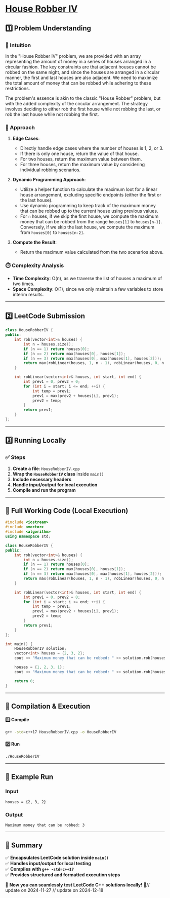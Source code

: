 # **[House Robber IV](https://leetcode.com/problems/house-robber-iv/description/)**  

## **1️⃣ Problem Understanding**  
### **📌 Intuition**  
In the "House Robber IV" problem, we are provided with an array representing the amount of money in a series of houses arranged in a circular fashion. The key constraints are that adjacent houses cannot be robbed on the same night, and since the houses are arranged in a circular manner, the first and last houses are also adjacent. We need to maximize the total amount of money that can be robbed while adhering to these restrictions.

The problem's essence is akin to the classic "House Robber" problem, but with the added complexity of the circular arrangement. The strategy involves deciding to either rob the first house while not robbing the last, or rob the last house while not robbing the first.

### **🚀 Approach**  
1. **Edge Cases**: 
   - Directly handle edge cases where the number of houses is 1, 2, or 3.
   - If there is only one house, return the value of that house.
   - For two houses, return the maximum value between them.
   - For three houses, return the maximum value by considering individual robbing scenarios.

2. **Dynamic Programming Approach**:
   - Utilize a helper function to calculate the maximum loot for a linear house arrangement, excluding specific endpoints (either the first or the last house).
   - Use dynamic programming to keep track of the maximum money that can be robbed up to the current house using previous values.
   - For `n` houses, if we skip the first house, we compute the maximum money that can be robbed from the range `houses[1]` to `houses[n-1]`. Conversely, if we skip the last house, we compute the maximum from `houses[0]` to `houses[n-2]`.

3. **Compute the Result**:
   - Return the maximum value calculated from the two scenarios above.

### **⏱️ Complexity Analysis**  
- **Time Complexity**: O(n), as we traverse the list of houses a maximum of two times.  
- **Space Complexity**: O(1), since we only maintain a few variables to store interim results.

---  

## **2️⃣ LeetCode Submission**  
```cpp
class HouseRobberIV {
public:
    int rob(vector<int>& houses) {
        int n = houses.size();
        if (n == 1) return houses[0];
        if (n == 2) return max(houses[0], houses[1]);
        if (n == 3) return max(houses[0], max(houses[1], houses[2]));
        return max(robLinear(houses, 1, n - 1), robLinear(houses, 0, n - 2));
    }

    int robLinear(vector<int>& houses, int start, int end) {
        int prev1 = 0, prev2 = 0;
        for (int i = start; i <= end; ++i) {
            int temp = prev1;
            prev1 = max(prev2 + houses[i], prev1);
            prev2 = temp;
        }
        return prev1;
    }
};  
```

---  

## **3️⃣ Running Locally**  
### **✅ Steps**  
1. **Create a file**: `HouseRobberIV.cpp`  
2. **Wrap the `HouseRobberIV` class** inside `main()`  
3. **Include necessary headers**  
4. **Handle input/output for local execution**  
5. **Compile and run the program**  

---  

## **📝 Full Working Code (Local Execution)**  
```cpp
#include <iostream>
#include <vector>
#include <algorithm>
using namespace std;

class HouseRobberIV {
public:
    int rob(vector<int>& houses) {
        int n = houses.size();
        if (n == 1) return houses[0];
        if (n == 2) return max(houses[0], houses[1]);
        if (n == 3) return max(houses[0], max(houses[1], houses[2]));
        return max(robLinear(houses, 1, n - 1), robLinear(houses, 0, n - 2));
    }

    int robLinear(vector<int>& houses, int start, int end) {
        int prev1 = 0, prev2 = 0;
        for (int i = start; i <= end; ++i) {
            int temp = prev1;
            prev1 = max(prev2 + houses[i], prev1);
            prev2 = temp;
        }
        return prev1;
    }
};

int main() {
    HouseRobberIV solution;
    vector<int> houses = {2, 3, 2};
    cout << "Maximum money that can be robbed: " << solution.rob(houses) << endl;  // Expected output: 3

    houses = {1, 2, 3, 1};
    cout << "Maximum money that can be robbed: " << solution.rob(houses) << endl;  // Expected output: 4

    return 0;
}
```  

---  

## **🔧 Compilation & Execution**  
#### **1️⃣ Compile**  
```bash
g++ -std=c++17 HouseRobberIV.cpp -o HouseRobberIV
```  

#### **2️⃣ Run**  
```bash
./HouseRobberIV
```  

---  

## **🎯 Example Run**  
### **Input**  
```
houses = {2, 3, 2}
```  
### **Output**  
```
Maximum money that can be robbed: 3
```  

---  

## **📌 Summary**  
✅ **Encapsulates LeetCode solution inside `main()`**  
✅ **Handles input/output for local testing**  
✅ **Compiles with `g++ -std=c++17`**  
✅ **Provides structured and formatted execution steps**  

🚀 **Now you can seamlessly test LeetCode C++ solutions locally!** 🚀// update on 2024-11-27
// update on 2024-12-18
